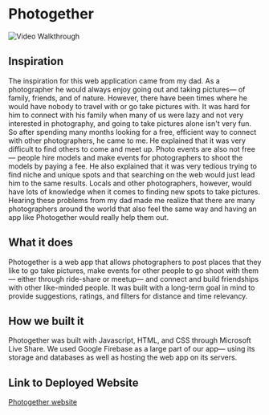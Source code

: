 # Photogether
<img src='https://challengepost-s3-challengepost.netdna-ssl.com/photos/production/software_photos/000/907/514/datas/gallery.jpg' title='Login Page' width='' alt='Video Walkthrough' />

## Inspiration
The inspiration for this web application came from my dad. As a photographer he would always enjoy going out and taking pictures— of family, friends, and of nature. However, there have been times where he would have nobody to travel with or go take pictures with. It was hard for him to connect with his family when many of us were lazy and not very interested in photography, and going to take pictures alone isn't very fun. So after spending many months looking for a free, efficient way to connect with other photographers, he came to me. He explained that it was very difficult to find others to come and meet up. Photo events are also not free— people hire models and make events for photographers to shoot the models by paying a fee. He also explained that it was very tedious trying to find niche and unique spots and that searching on the web would just lead him to the same results. Locals and other photographers, however, would have lots of knowledge when it comes to finding new spots to take pictures. Hearing these problems from my dad made me realize that there are many photographers around the world that also feel the same way and having an app like Photogether would really help them out.

## What it does
Photogether is a web app that allows photographers to post places that they like to go take pictures, make events for other people to go shoot with them— either through ride-share or meetup— and connect and build friendships with other like-minded people. It was built with a long-term goal in mind to provide suggestions, ratings, and filters for distance and time relevancy.

## How we built it
Photogether was built with Javascript, HTML, and CSS through Microsoft Live Share. We used Google Firebase as a large part of our app— using its storage and databases as well as hosting the web app on its servers.

## Link to Deployed Website
[Photogether website](https://photogether-182.firebaseapp.com/#)
